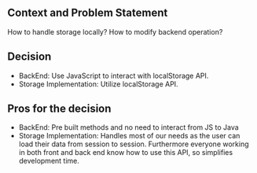 ## Context and Problem Statement

How to handle storage locally? 
How to modify backend operation? 

## Decision 

- BackEnd: Use JavaScript to interact with localStorage API.
- Storage Implementation: Utilize localStorage API.  

## Pros for the decision

- BackEnd: Pre built methods and no need to interact from JS to Java
- Storage Implementation: Handles most of our needs as the user can load their data from session to session. Furthermore everyone working in both front and back end know how to use this API, so simplifies development time.
